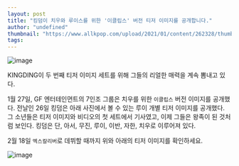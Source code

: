 ```yaml
---
layout: post
title: "킹덤이 치우와 루이스를 위한 '이클립스' 버전 티저 이미지를 공개합니다."
author: "undefined"
thumbnail: "https://www.allkpop.com/upload/2021/01/content/262328/thumb/1611721708-estcjulveamg28r.jpg"
tags: 
---
```



![image](https://www.allkpop.com/upload/2021/01/content/262328/1611721708-estcjulveamg28r.jpg)

KINGDING이 두 번째 티저 이미지 세트를 위해 그들의 리얼한 매력을 계속 뽐내고 있다.

1월 27일, GF 엔터테인먼트의 7인조 그룹은 치우를 위한 `이클립스` 버전 이미지를 공개했다. 전날인 26일 킹덤은 아래 사진에서 볼 수 있는 루이 개별 티저 이미지를 공개했다. 그 소년들은 티저 이미지와 비디오의 첫 세트에서 기사였고, 이제 그들은 왕족이 된 것처럼 보인다. 킹덤은 단, 아서, 무진, 루이, 이반, 자한, 치우로 이루어져 있다.

2월 18일 `엑스칼리버`로 데뷔할 때까지 위와 아래의 티저 이미지를 확인하세요.

![image](https://www.allkpop.com/upload/2021/01/content/262328/1611721721-esos7dnuuaacjth.jpg)